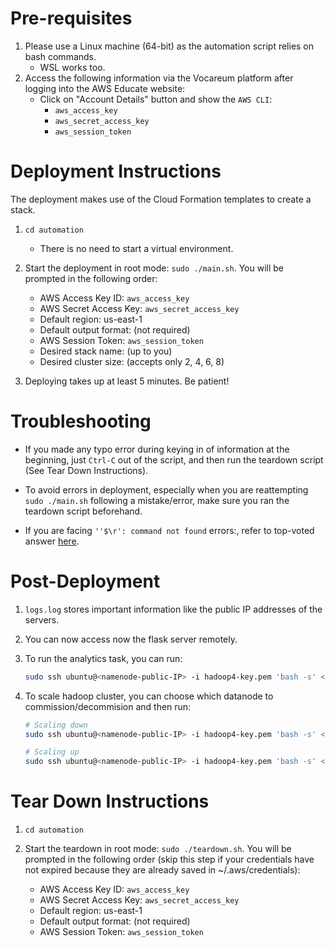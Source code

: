 # Pre-requisites

1. Please use a Linux machine (64-bit) as the automation script relies on bash commands.
   - WSL works too.
2. Access the following information via the Vocareum platform after logging into the AWS Educate website:
   - Click on "Account Details" button and show the `AWS CLI`:
     - `aws_access_key`
     - `aws_secret_access_key`
     - `aws_session_token`

# Deployment Instructions

The deployment makes use of the Cloud Formation templates to create a stack.

1. `cd automation`
   - There is no need to start a virtual environment.
2. Start the deployment in root mode: `sudo ./main.sh`. You will be prompted in the following order:

   - AWS Access Key ID: `aws_access_key`
   - AWS Secret Access Key: `aws_secret_access_key`
   - Default region: us-east-1
   - Default output format: (not required)
   - AWS Session Token: `aws_session_token`
   - Desired stack name: (up to you)
   - Desired cluster size: (accepts only 2, 4, 6, 8)

3. Deploying takes up at least 5 minutes. Be patient!

# Troubleshooting

- If you made any typo error during keying in of information at the beginning, just `Ctrl-C` out of the script, and then run the teardown script (See Tear Down Instructions).
- To avoid errors in deployment, especially when you are reattempting `sudo ./main.sh` following a mistake/error, make sure you ran the teardown script beforehand.

- If you are facing `''$\r': command not found` errors:, refer to top-voted answer [here](https://askubuntu.com/questions/966488/how-do-i-fix-r-command-not-found-errors-running-bash-scripts-in-wsl).

# Post-Deployment

1. `logs.log` stores important information like the public IP addresses of the servers.
2. You can now access now the flask server remotely.
3. To run the analytics task, you can run:
   ```bash
   sudo ssh ubuntu@<namenode-public-IP> -i hadoop4-key.pem 'bash -s' < ./analytics_scripts/execute_analytics.sh
   ```
4. To scale hadoop cluster, you can choose which datanode to commission/decommision and then run:

   ```bash
   # Scaling down
   sudo ssh ubuntu@<namenode-public-IP> -i hadoop4-key.pem 'bash -s' < ./analytics_scripts/scaling_down.sh <datanode-private-IP>

   # Scaling up
   sudo ssh ubuntu@<namenode-public-IP> -i hadoop4-key.pem 'bash -s' < ./analytics_scripts/scaling_up.sh <datanode-private-IP>
   ```

# Tear Down Instructions

1. `cd automation`
2. Start the teardown in root mode: `sudo ./teardown.sh`. You will be prompted in the following order (skip this step if your credentials have not expired because they are already saved in ~/.aws/credentials):

   - AWS Access Key ID: `aws_access_key`
   - AWS Secret Access Key: `aws_secret_access_key`
   - Default region: us-east-1
   - Default output format: (not required)
   - AWS Session Token: `aws_session_token`
